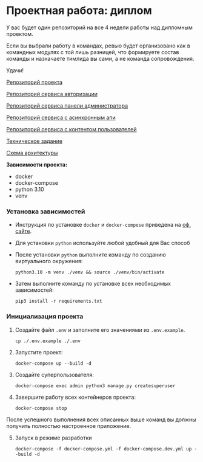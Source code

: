 # Проектная работа: диплом

У вас будет один репозиторий на все 4 недели работы над дипломным проектом. 

Если вы выбрали работу в командах, ревью будет организовано как в командных модулях с той лишь разницей, что формируете состав команды и назначаете тимлида вы сами, а не команда сопровождения.

Удачи!

[Репозиторий проекта](https://github.com/alex-fullstack/graduate_work)

[Репозиторий сервиса авторизации](https://github.com/alex-fullstack/Auth_sprint_2)

[Репозиторий сервиса панели администратора](https://github.com/alex-fullstack/new_admin_panel_sprint_3)

[Репозиторий сервиса с асинхронным апи](https://github.com/alex-fullstack/Async_API_sprint_2)

[Репозиторий сервиса с контентом пользователей](https://github.com/alex-fullstack/ugc_sprint_2)

[Техническое задание](https://github.com/alex-fullstack/graduate_work/tree/main/docs/tasks)

[Схема архитектуры](https://github.com/alex-fullstack/graduate_work/blob/main/docs/architecture.png)

**Зависимости проекта:**

- docker
- docker-compose
- python 3.10
- venv


### Установка зависимостей
- Инструкция по установке `docker` и `docker-compose` приведена на [оф. сайте](https://docs.docker.com/install/).

- Для установки `python` используйте любой удобный для Вас способ

- После установки `python` выполните команду по созданию виртуального окружения:

    ```shell script
    python3.10 -m venv ./venv && source ./venv/bin/activate
    ``` 

- Затем выполните команду по установке всех необходимых зависимостей:

    ```shell script
    pip3 install -r requirements.txt
    ```

### Инициализация проекта
1. Создайте файл `.env` и заполните его значениями из `.env.example`.

    ```shell script
    cp ./.env.example ./.env
    ```

2. Запустите проект:

    ```shell script
    docker-compose up --build -d
    ```

3. Создайте суперпользователя:
    
    ```shell script
    docker-compose exec admin python3 manage.py createsuperuser
    ```

4. Завершите работу всех контейнеров проекта:
    ```shell
    docker-compose stop
    ```

После успешного выполнения всех описанных выше команд вы должны получить полностью настроенное приложение.

5. Запуск в режиме разработки

    ```shell script
    docker-compose -f docker-compose.yml -f docker-compose.dev.yml up --build -d
    ```
